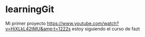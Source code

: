 # learningGit
Mi primer proyecto https://www.youtube.com/watch?v=HiXLkL42tMU&amp;t=1222s
estoy siguiendo el curso de fazt
